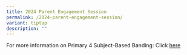```yaml
---
title: 2024 Parent Engagement Session
permalink: /2024-parent-engagement-session/
variant: tiptap
description: ""
---
```

<p>For more information on Primary 4 Subject-Based Banding: Click <a href="/files/2024_P4_Parents_Engagement_Session___Information_on_SBB.pdf" rel="noopener noreferrer nofollow" target="_blank">here</a>
</p>
